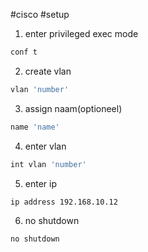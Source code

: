 #cisco #setup 

1. enter privileged exec mode 
```bash
conf t 
```
2. create vlan
```bash 
vlan 'number'
```
3. assign naam(optioneel) 
```bash
name 'name'
```
4. enter vlan 
```bash
int vlan 'number'
```
5. enter ip 
```bash 
ip address 192.168.10.12
```
6. no shutdown 
```bash 
no shutdown 
```

